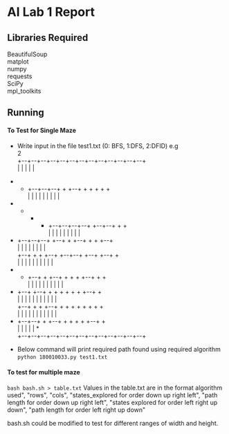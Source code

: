 # AI Lab 1 Report

## Libraries Required
BeautifulSoup  
matplot  
numpy  
requests  
SciPy  
mpl_toolkits  

## Running

#### To Test for Single Maze
- Write input in the file test1.txt (0: BFS, 1:DFS, 2:DFID)
e.g   
2  
+--+--+--+--+--+--+--+--+--+--+--+--+--+  
   |                 |     |     |     |  
+  +  +--+--+--+  +  +--+  +  +  +  +  +  
|  |  |  |        |           |  |  |  |  
+  +  +  +  +--+--+--+--+  +--+--+  +  +  
|  |     |     |     |     |     |  |  |  
+  +--+--+--+  +--+  +  +--+  +  +  +--+  
|     |        |     |  |     |  |     |  
+--+  +  +  +--+  +--+--+  +--+  +--+  +  
|  |     |  |     |     |  |  |     |  |  
+  +  +--+  +  +--+  +  +  +  +--+  +  +  
|  |     |        |  |  |  |  |     |  |  
+  +--+  +--+  +  +  +  +  +  +  +--+  +  
|     |  |     |  |  |  |  |  |     |  |  
+--+  +  +  +--+  +  +  +  +  +  +  +  +  
|  |     |  |     |  |  |  |  |  |     |  
+  +--+--+  +  +--+  +  +  +  +  +--+  +  
|           |        |     |     |     *  
+--+--+--+--+--+--+--+--+--+--+--+--+--+  

- Below command will print required path found using required algorithm  
`python 180010033.py test1.txt`

#### To test for multiple maze

`bash bash.sh > table.txt`
Values in the table.txt are in the format algorithm used", "rows", "cols", "states_explored for order down up right left", "path length for order down up right left", "states explored for order left right up down", "path length for order left right up down"  

bash.sh could be modified to test for different ranges of width and height.
